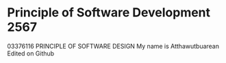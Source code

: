 # Principle of Software Development 2567
03376116 PRINCIPLE OF SOFTWARE DESIGN
My name is Atthawutbuarean
Edited on Github
